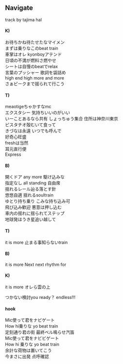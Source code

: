 ## Navigate  
track by tajima hal  
  
#### K)  
お待ちかね待たせたなマイメン  
まずは乗りなこのbeat train  
車掌はオレ kyonboyアテンド  
日頃の不満が燃料さ燃やせ  
シートは自慢のbeatでrelax  
言葉のプッシャー 歌詞を袋詰め  
high end high more and more  
さぁピークまで揺られて行こう  
  
#### T)  
meaotigeちゃかすなmc  
エクスタシー 気持ちいいのがいい  
いーことあるなら共有 しょっちゅう集合 住所は神奈川東京  
ピスタチオ殻むいて食って  
きづなは永遠 いつでも呼んで  
好奇心旺盛  
freshは当然  
耳元直行便  
Express  
  
#### B)  
開くドア any more 駆け込みな  
指定なし all standing 自由席  
揺れるレール辿る落とす針  
悠悠自適 揺れるsoultrain  
ゆとり持ち乗り こみな持ち込み可  
飛び込み歓迎 悪意は押し込む  
車内の揺れに揺られてステップ  
地球発ほうき星追い越して  
  
#### T)  
it is more 止まる事知らないtrain  

#### B)  
it is more Next next rhythm for  

#### K)  
it is more オレら雲の上  

つかない検討you ready？ endless!!!  
  
#### hook  
Mic使って君をナビゲート  
How hi乗りな yo beat train  
定刻通り君の街 最終ベル鳴らせ汽笛  
Mic使って君をナビビゲート  
How hi 乗りな yo beat train  
余計な荷物は置いてこう  
今まさに出発 点呼確認